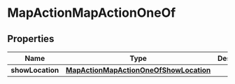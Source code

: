 

# MapActionMapActionOneOf


## Properties

| Name | Type | Description | Notes |
|------------ | ------------- | ------------- | -------------|
|**showLocation** | [**MapActionMapActionOneOfShowLocation**](MapActionMapActionOneOfShowLocation.md) |  |  |



